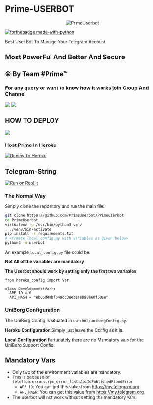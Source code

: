 # Prime-USERBOT

<p align="center">
<img src="https://telegra.ph/file/30f297984523fccb8ce8c.jpg" alt="PrimeUserbot">


[![forthebadge made-with-python](http://ForTheBadge.com/images/badges/made-with-python.svg)](https://www.python.org/)



Best User Bot To Manage Your Telegram Account 
## Most PowerFul And Better And Secure

## © By Team #Prime™

### For any query or want to know how it works join Group And Channel 

<a href="https://t.me/PrimeSupportOfficial"><img src="https://img.shields.io/badge/Join-Telegram%20Channel-red.svg?logo=Telegram"></a>
<a href="https://t.me/PrimeOT"><img src="https://img.shields.io/badge/Join-Telegram%20Group-blue.svg?logo=telegram"></a>

## HOW TO DEPLOY 

<a href="https://youtu.be/xfHcm_e92eQ"><img src="https://img.shields.io/badge/How%20To-Deploy-red.svg?logo=Youtube"></a>


### Host Prime In Heroku

[![Deploy To Heroku](https://www.herokucdn.com/deploy/button.svg)](https://heroku.com/deploy?template=https://github.com/PrimeUserbot/PrimeUserbot)

## Telegram-String

[![Run on Repl.it](https://repl.it/badge/github/PrimeUserbot/Prime)](https://Prime.PrimeUserbot.repl.run)


### The Normal Way

Simply clone the repository and run the main file:
```sh
git clone https://github.com/PrimeUserbot/Primeuserbot
cd PrimeUserbot
virtualenv -p /usr/bin/python3 venv
. ./venv/bin/activate
pip install -r requirements.txt
# <Create local_config.py with variables as given below>
python3 -m userbot
```

An example `local_config.py` file could be:

**Not All of the variables are mandatory**

__The Userbot should work by setting only the first two variables__

```python3
from heroku_config import Var

class Development(Var):
  APP_ID = 6
  API_HASH = "eb06d4abfb49dc3eeb1aeb98ae0f581e"
```


### UniBorg Configuration


The UniBorg Config is situated in `userbot/uniborgConfig.py`.

**Heroku Configuration**
Simply just leave the Config as it is.

**Local Configuration**
Fortunately there are no Mandatory vars for the UniBorg Support Config.

## Mandatory Vars

- Only two of the environment variables are mandatory.
- This is because of `telethon.errors.rpc_error_list.ApiIdPublishedFloodError`
    - `APP_ID`:   You can get this value from https://my.telegram.org
    - `API_HASH`:   You can get this value from https://my.telegram.org
- The userbot will not work without setting the mandatory vars.

